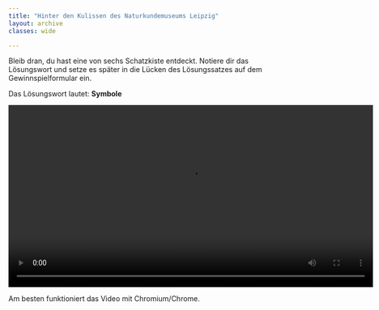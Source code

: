 ```yaml
---
title: "Hinter den Kulissen des Naturkundemuseums Leipzig"
layout: archive
classes: wide

---
```


Bleib dran, du hast eine von sechs Schatzkiste entdeckt. Notiere dir das Lösungswort und setze es später in die Lücken des Lösungssatzes auf dem Gewinnspielformular ein.

Das Lösungswort lautet: 
**Symbole**

<div class="video">
  <video id="theplayer" autoplay="autoplay" height="360px" controls="controls" src="https://world.naturkunde.museum/videos/NKM_Reel_Frase_Tontrommel_Final_UT.mov">
    <source id="mediasource" type="video/mp4">
      <p>Schade!</p>
      Dein Browser unterstützt leider keine Videowiedergabe.
  </video>
  <p>Am besten funktioniert das Video mit Chromium/Chrome.</p>
</div>
